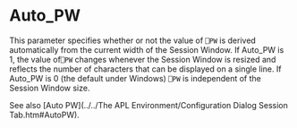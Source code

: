 # Auto_PW

This parameter specifies whether or not the value of `⎕PW` is derived automatically from the current width of the Session Window. If Auto_PW is 1, the value of`⎕PW` changes whenever the Session Window is resized and reflects the number of characters that can be displayed on a single line. If Auto_PW is 0 (the default under Windows) `⎕PW` is independent of the Session Window size.

See also [Auto PW](../../The APL Environment/Configuration Dialog Session Tab.htm#AutoPW).
